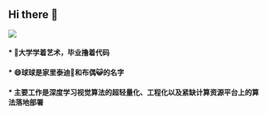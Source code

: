 ## Hi there 👋
<img src="https://github-readme-stats.vercel.app/api?username=dog-qiuqiu&show_icons=true">

####  * 🔭大学学着艺术，毕业撸着代码
####  * 😄球球是家里泰迪🐶和布偶😺的名字
####  * 主要工作是深度学习视觉算法的超轻量化、工程化以及紧缺计算资源平台上的算法落地部署

